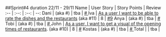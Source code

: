 ##Sprint#4 duration 22/11 - 29/11
Name | User Story | Story Points | Review
:-- | :--: | :--: | --:
Dani | []() (aka #)  | tba | [# ]()
Iva | [As a user I want to be able to rate the dishes and the restaurants](https://github.com/SEP007/lmvc-patat/issues/11) (aka #11) | 8 | [#9](https://github.com/SEP007/lmvc-patat/issues/9)
Anya | []() (aka #)  | tba | [# ]()
Tobi | []() (aka #)  | tba | [# ]()
John | [As a user, I want to get a visual of the opening times of restaurants](https://github.com/SEP007/lmvc-patat/issues/10). (aka #10) | 8 | [#]()
Kostas | []() (aka #)  | tba | [# ]()
Total | | tba |
